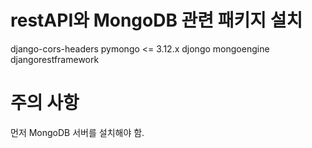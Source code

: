 # restAPI와 MongoDB 관련 패키지 설치

django-cors-headers
pymongo <= 3.12.x
djongo
mongoengine
djangorestframework

# 주의 사항
먼저 MongoDB 서버를 설치해야 함.